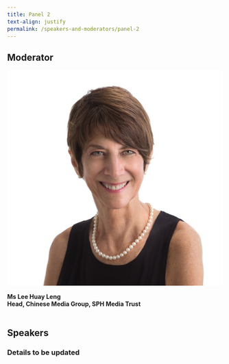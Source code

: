 ```yaml
---
title: Panel 2
text-align: justify
permalink: /speakers-and-moderators/panel-2
---
```

## Moderator

<div class="sgds-container">
  <div class="row is-desktop">
    <div class="col is-10-mobile is-10-tablet is-3-desktop is-3-widescreen is-3-fullhd">
    <img src="/images/speakers-panel 2-Lucy Reed.jpg" alt="Photo of Ms Lucy Reed"> 
    </div>
    <div class="col">
    <p>
      <b>Ms Lee Huay Leng<br>
    Head, Chinese Media Group, SPH Media Trust <br> <br> </b>
      
## Speakers

### Details to be updated
